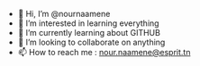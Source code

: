 - 👋 Hi, I’m @nournaamene
- 👀 I’m interested in learning everything 
- 🌱 I’m currently learning about GITHUB
- 💞️ I’m looking to collaborate on anything 
- 📫 How to reach me : nour.naamene@esprit.tn

<!---
nournaamene/nournaamene is a ✨ special ✨ repository because its `README.md` (this file) appears on your GitHub profile.
You can click the Preview link to take a look at your changes.
--->
